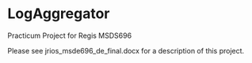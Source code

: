 # LogAggregator

Practicum Project for Regis MSDS696

Please see jrios_msde696_de_final.docx for a description of this project.
